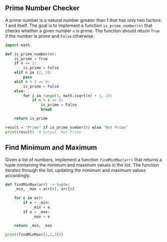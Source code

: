 ## Prime Number Checker 
A prime number is a natural number greater than 1 that has only two factors: 1 and itself. The goal is to implement a function `is_prime_number(n)` that checks whether a given number `n` is prime. The function should return `True` if the number is prime and `False` otherwise.  

```python
import math

def is_prime_number(n):
    is_prime = True
    if n <= 1:
        is_prime = False
    elif n in (2, 3):
        pass
    elif n % 2 == 0:
        is_prime = False
    else:
        for i in range(3, math.isqrt(n) + 1, 2):
            if n % i == 0:
                is_prime = False
                break

    return is_prime

result = "Prime" if is_prime_number(8) else "Not Prime"
print(result)  # Output: Not Prime
```
## Find Minimum and Maximum  
Given a list of numbers, implement a function `findMinMax(arr)` that returns a tuple containing the minimum and maximum values in the list. The function iterates through the list, updating the minimum and maximum values accordingly.  

```python
def findMinMax(arr) -> tuple:
    _min, _max = arr[0], arr[0]

    for e in arr:
        if e < _min:
            _min = e
        if e > _max:
            _max = e

    return _min, _max

print(findMinMax([1,2,3]))
```
